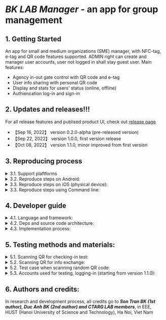 # ***BK LAB Manager*** - an app for group management

## 1. Getting Started
An app for small and medium organizations (SME) manager, with NFC-tag, e-tag and QR code features supported. ADMIN right can create and manager user accounts, user not logged in shall stay guest user. Main features:
- Agency in-out gate control with QR code and e-tag
- User info sharing with personal QR code
- Display and stats for users' status (online, offline)
- Authiencation log-in and sign-in
## 2. Updates and releases!!!
For all release features and publised product UI, check out [release page](https://github.com/SontranBK/nfc_mobile_app/releases)
* 【Sep 16, 2022】 version 0.2.0-alpha (pre-released version)
* 【Sep 22, 2022】 version 1.0.0, first version release 
* 【Oct 08, 2022】 version 1.1.0, minor improved from first version

## 3. Reproducing process
<details>
<summary> 3.1. Support plaftforms</summary>

- We support iOS, Android, Windows mobile, tablet platform
- Tested on iphone XS Max, Redmi 9A and other iOS, Android devices.
</details>

<details>
<summary> 3.2. Reproduce steps on Android:</summary>

- Reproduce steps on physical devices: 
    1. Enable Developer Options on Android device setting (USB debug, install via USB). 
    2. Install Android Studio and plug your device into your computer.
    3. Open Android Studio and run app with Android Studio.
    4. If error return, run with following commands: flutter run --no-sound-null-safety
- Reproduce steps on virtual devices:
    1. Install Android Studio, create a virtual device on Android Studio
    2. Run app with Android Studio on virtual device
</details>

<details>
<summary> 3.3. Reproduce steps on iOS (physical device):</summary>

1. MacOS required, install XCode on MacOS device, connect your device to MacOS
2. In Terminal, navigate to this folder, type in:
```shell
open ios/Runner.xcworkspace
```
3. In XCode, "Product" -> "Build for" -> "Profiling"
4. In XCode, "Product" -> "Perform Actions" -> "Profile Without Building"
5. In iOS device, open Setting, "Trust this developer"
</details>

<details>
<summary>  3.3. Reproduce steps using Command line:</summary>

- You can also build apk and install app without using Android Studio, by using Terminal Command Line. 
- Command line for build Android apk:
```shell
flutter build apk --release --no-sound-null-safety
```
- Command line for build iOS:
```shell
flutter build ios --no-sound-null-safety                          
```
- Command line for run app on Android, iOS:
```shell
flutter run --no-sound-null-safety
```
</details>

## 4. Developer guide
<details>
<summary> 4.1. Language and framework:</summary>

- This product is written in Dart language, Flutter framework

- A few resources to get you started if this is your first Flutter project:
    - [Lab: Write your first Flutter app](https://docs.flutter.dev/get-started/codelab)
    - [Cookbook: Useful Flutter samples](https://docs.flutter.dev/cookbook)


- For help getting started with Flutter development, view the
[online documentation](https://docs.flutter.dev/), which offers tutorials,
samples, guidance on mobile development, and a full API reference.
</details>

<details>
<summary> 4.2. Deps and source code architecture:</summary>

- Check out deps used in [pubspec file](pubspec.yaml)
</details>

<details>
<summary> 4.3. Implementation process:</summary>

- Step 1: Installation and configuration environment:
    - Install Android studio: https://developer.android.com/studio 
    - Setup emulator: https://developer.android.com/studio/run/managing-avd
    - Install Flutter framework and Dart language: https://docs.flutter.dev/development/tools/android-studio.
    
    After finishing above step you will have the below screen.
    <p align="center">
    <img src="https://user-images.githubusercontent.com/97107855/193439217-1e0781cb-028f-417f-ae9e-da4c8a86f95a.png" width="250">
- Step 2: Open and run project:
    - Clone source code via git: git clone git@github.com:SontranBK/nfc_mobile_app.git
    - Open source code via Android Studio then setup framework
</details>

## 5. Testing methods and materials:

<details>
<summary> 5.1. Scanning QR for checking-in test:</summary>

- Please perform QR scanning QR codes below for checking in CTARG 618 Ta Quang Buu Library, then click Update Status:
<p align="center">
<img src="https://user-images.githubusercontent.com/97107855/193439066-653f6725-927d-4dc3-9c98-5974405f0fea.png" width="200">
<img src="https://user-images.githubusercontent.com/97107855/193439071-547fce75-5d06-4426-b988-8da2ead99a5d.png" width="200">
<img src="https://user-images.githubusercontent.com/97107855/193439080-1fc1572d-dccd-4b7d-b0cd-a31abf350047.png" width="200">
</p>

- Also, QR scanning codes below for checking in 410 C9 Building, then click Update Status:

<p align="center">
<img src="https://user-images.githubusercontent.com/97107855/193439217-1e0781cb-028f-417f-ae9e-da4c8a86f95a.png" width="200">

<img src="https://user-images.githubusercontent.com/58517115/197675993-bdd14b9f-39da-463a-9b0f-afd06e36b94e.png" width="200">
    
<img src="https://user-images.githubusercontent.com/97107855/193439239-b89867c9-bc59-4674-8bae-42fabb986d30.png" width="200">
          

</p>

- ***NOTE:*** user can only check in and update status as ONLINE between 8 a.m and 6 p.m everyday, including Saturday and Sunday. Outside these time range, "Update Status" button will return error dialog and user's status remains OFFLINE

</details>

<details>
<summary> 5.2. Scanning QR for info exchange:</summary>

- Please perform QR scanning QR codes below for info exchange, then click Open Contact From QR:

<p align="center">
<img src="https://user-images.githubusercontent.com/97107855/193439663-61dd0ac3-4367-4853-bc0d-1c134adb6a47.png" width="200">
<img src="https://user-images.githubusercontent.com/97107855/193439665-8d353306-2d6b-4d66-95bb-37d77e0f7d3b.png" width="200">
<img src="https://user-images.githubusercontent.com/97107855/193439667-d64fdb47-aae8-4552-96c3-c2ef22c30ac1.png" width="200">
</p>

- ***NOTE:*** These QR Codes above contain facebook and instagram link of Marc Zuckerberg (CEO of Meta), CR7 (a famous footballer) and Chelsea Football Club. The phone number and MS Teams account is random.

</details>


<details>
<summary> 5.2. Test case when scanning random QR code:</summary>

- Check out below random QR Codes, scan them with our app:

<p align="center">
<img src="https://user-images.githubusercontent.com/97107855/193439821-6d8c5e9c-2371-4b0c-b15e-6acc6c92e5ba.png" width="250">

<img src="https://user-images.githubusercontent.com/97107855/193439818-4d4df195-70ff-4651-be34-2e3b3d761745.png" width="250">
</p>


</details>

<details>
<summary> 5.3. Accounts used for testing, logging-in (starting from version 1.1.0):</summary>

- Please contact authors if you need accounts for testing, logging-in via email: son.tt2460M@sis.hust.edu.vn
- Members of CTARG and MAP will be provided with an account

</details>


## 6. Authors and credits:
In research and development process, all credits go to ***Son Tran BK (1st author), Duc Anh BK (2nd author) and CTARG LAB members***, in EEE, HUST (Hanoi University of Science and Technology), Ha Noi, Viet Nam



